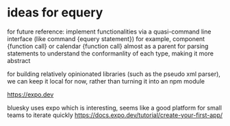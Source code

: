 # ideas for equery

for future reference: implement functionalities via a quasi-command line interface (like command {equery statement})
for example, component {function call}
or calendar {function call} almost as a parent for parsing statements to understand the conformanlity of each type, making it more abstract

for building relatively opinionated libraries (such as the pseudo xml parser), we can keep it local for now, rather than turning it into an npm module

https://expo.dev

bluesky uses expo which is interesting, seems like a good platform for small teams to iterate quickly
https://docs.expo.dev/tutorial/create-your-first-app/
